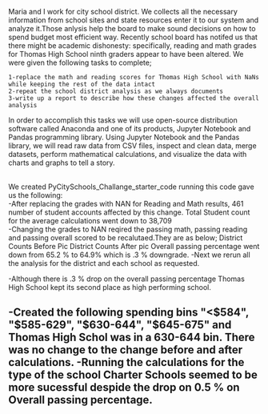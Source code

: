 


Maria and I work for city school district. We collects all the necessary information from school sites and state resources enter it to our system and analyze it.Those anlysis help the board to make sound decisions on how to spend budget most efficient way.
Recently school board has notifed us that there might be academic dishonesty: specifically, reading and math grades for Thomas High School ninth graders appear to have been altered. We were given the following tasks to complete;

	1-replace the math and reading scores for Thomas High School with NaNs while keeping the rest of the data intact
	2-repeat the school district analysis as we always documents
	3-write up a report to describe how these changes affected the overall analysis
	

In order to accomplish this tasks we will use open-source distribution software called Anaconda and one of its products, Jupyter Notebook and Pandas programming library. 
Using Jupyter Notebook and the Pandas library, we will read raw data from CSV files, inspect and clean data, merge datasets, perform mathematical calculations, and visualize the data with charts and graphs to tell a story.<br>
<br>

We created PyCitySchools_Challange_starter_code running this code gave us the following:<br>
-After replacing the grades with NAN for Reading and Math results, 461 number of student accounts affected by this change.
	Total Student count for the average calculations went down to 38,709<br>
-Changing the grades to NAN reqired the passing math, passing reading and passing overall scored to be recalutaed.They are as below; 
    	District Counts Before
	Pic
	District Counts After
	pic
	Overall passing percentage went down from 65.2 % to 64.9% which is .3 % downgrade.
-Next we rerun all the analysis for the district and each school as requested.
	
-Although there is .3 % drop on the overall passing percentage Thomas High School kept its second place as high performing school.

-Created the following spending bins
"<$584", "$585-629", "$630-644", "$645-675" and Thomas High Schol was in a 630-644 bin. There was no change to the change before and after calculations.
-Running the calculations for the type of the school 
Charter Schools seemed to be more sucessful despide the drop on 0.5 % on Overall passing percentage.
-
 

